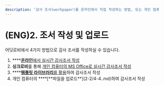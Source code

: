```yaml
---
description: '감사 조서(workpaper)를 온라인에서 직접 작성하는 방법, 또는 개인 컴퓨터에서 작업 후 업로드 하는 방법'
---
```


# \(ENG\)2. 조서 작성 및 업로드

어딧로비에서 4가지 방법으로 감사 조서를 작성하실 수 있습니다.

1. \*\*\*\*[**온라인**에서 실시간 감사조서 작성  ](2-1/4-1..md)
2. **싱크로비**를 통해 [개인 컴퓨터의 MS Office로 실시간 감사조서 작성](2-1/4-2..md)  
3. \*\*\*\*[**템플릿 라이브러리**를 활용](2-1/4-3..md)하여 감사조서 작성
4. 개인 컴퓨터의 **\*\*\[**파일을 업로드\*\*\]\(2-2/4-4..md\)하여 감사조서 작성

